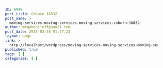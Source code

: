 ```yaml
---
ID: 6948
post_title: Coburn 16832
post_name: >
  moving-services-moving-services-moving-services-coburn-16832
author: mrgabonijeff@gmail.com
post_date: 2018-03-28 01:47:23
layout: page
link: >
  http://localhost/wordpress/moving-services-moving-services-moving-services-coburn-16832/
published: true
tags: [ ]
categories: [ ]
---
```

